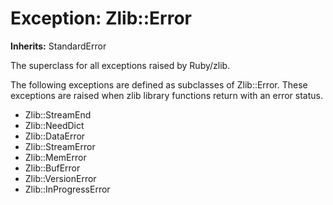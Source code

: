 # Exception: Zlib::Error
**Inherits:** StandardError
    

The superclass for all exceptions raised by Ruby/zlib.

The following exceptions are defined as subclasses of Zlib::Error. These
exceptions are raised when zlib library functions return with an error status.

*   Zlib::StreamEnd
*   Zlib::NeedDict
*   Zlib::DataError
*   Zlib::StreamError
*   Zlib::MemError
*   Zlib::BufError
*   Zlib::VersionError
*   Zlib::InProgressError



